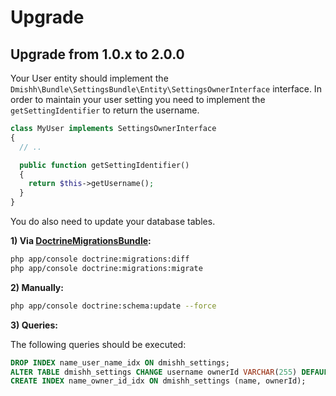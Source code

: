 # Upgrade

## Upgrade from 1.0.x to 2.0.0

Your User entity should implement the `Dmishh\Bundle\SettingsBundle\Entity\SettingsOwnerInterface` interface. In order to maintain
your user setting you need to implement the `getSettingIdentifier` to return the username.

``` php
class MyUser implements SettingsOwnerInterface
{
  // ..

  public function getSettingIdentifier()
  {
    return $this->getUsername();
  }
}
```

You do also need to update your database tables.

**1) Via [DoctrineMigrationsBundle](http://symfony.com/doc/current/bundles/DoctrineMigrationsBundle/index.html):**

```bash
php app/console doctrine:migrations:diff
php app/console doctrine:migrations:migrate
```

**2) Manually:**

```bash
php app/console doctrine:schema:update --force
```

**3) Queries:**

The following queries should be executed:

``` sql
DROP INDEX name_user_name_idx ON dmishh_settings;
ALTER TABLE dmishh_settings CHANGE username ownerId VARCHAR(255) DEFAULT NULL;
CREATE INDEX name_owner_id_idx ON dmishh_settings (name, ownerId);
```
